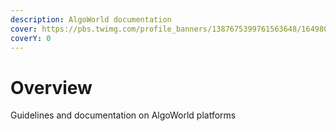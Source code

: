 ```yaml
---
description: AlgoWorld documentation
cover: https://pbs.twimg.com/profile_banners/1387675399761563648/1649801547/1500x500
coverY: 0
---
```


# Overview

Guidelines and documentation on AlgoWorld platforms
